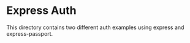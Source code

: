 # Express Auth

This directory contains two different auth examples using express and express-passport.